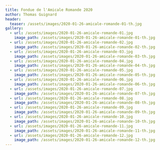```yaml
---
title: Fondue de l'Amicale Romande 2020
author: Thomas Guignard
header:
  teaser: /assets/images/2020-01-26-amicale-romande-01-th.jpg
gallery:
  - url: /assets/images/2020-01-26-amicale-romande-01.jpg
    image_path: /assets/images/2020-01-26-amicale-romande-01-th.jpg
  - url: /assets/images/2020-01-26-amicale-romande-02.jpg
    image_path: /assets/images/2020-01-26-amicale-romande-02-th.jpg
  - url: /assets/images/2020-01-26-amicale-romande-03.jpg
    image_path: /assets/images/2020-01-26-amicale-romande-03-th.jpg
  - url: /assets/images/2020-01-26-amicale-romande-04.jpg
    image_path: /assets/images/2020-01-26-amicale-romande-04-th.jpg
  - url: /assets/images/2020-01-26-amicale-romande-05.jpg
    image_path: /assets/images/2020-01-26-amicale-romande-05-th.jpg
  - url: /assets/images/2020-01-26-amicale-romande-06.jpg
    image_path: /assets/images/2020-01-26-amicale-romande-06-th.jpg
  - url: /assets/images/2020-01-26-amicale-romande-07.jpg
    image_path: /assets/images/2020-01-26-amicale-romande-07-th.jpg
  - url: /assets/images/2020-01-26-amicale-romande-08.jpg
    image_path: /assets/images/2020-01-26-amicale-romande-08-th.jpg
  - url: /assets/images/2020-01-26-amicale-romande-09.jpg
    image_path: /assets/images/2020-01-26-amicale-romande-09-th.jpg
  - url: /assets/images/2020-01-26-amicale-romande-10.jpg
    image_path: /assets/images/2020-01-26-amicale-romande-10-th.jpg
  - url: /assets/images/2020-01-26-amicale-romande-11.jpg
    image_path: /assets/images/2020-01-26-amicale-romande-11-th.jpg
  - url: /assets/images/2020-01-26-amicale-romande-12.jpg
    image_path: /assets/images/2020-01-26-amicale-romande-12-th.jpg
---
```

